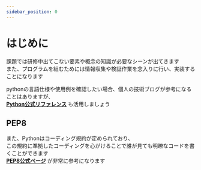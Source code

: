 ```yaml
---
sidebar_position: 0
---
```


# はじめに

課題では研修中出てこない要素や概念の知識が必要なシーンが出てきます  
また、プログラムを組むためには情報収集や検証作業を念入りに行い、実装することになります  

pythonの言語仕様や使用例を確認したい場合、個人の技術ブログが参考になることはありますが、  
[**Python公式リファレンス**](https://docs.python.org/ja/3/) も活用しましょう

## PEP8
また、Pythonはコーディング規約が定められており、  
この規約に準拠したコーディングを心がけることで誰が見ても明瞭なコードを書くことができます  
[**PEP8公式ページ**](https://pep8-ja.readthedocs.io/ja/latest/) が非常に参考になります

